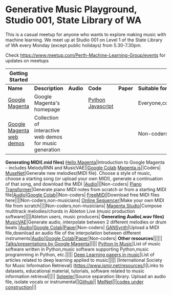 # Generative Music Playground, Studio 001, State Library of WA
This is a casual meetup for anyone who wants to explore making music with machine learning. We meet up at Studio 001 on Level 1 of the State Library of WA every Monday (except public holidays) from 5.30-7.30pm. 

Check https://www.meetup.com/Perth-Machine-Learning-Group/events for updates on meetups


Getting Started|   |   |   |   |   |
---------------|---|---|---|---|---|
**Name**                 |**Description**|**Audio**|**Code**|**Paper**|**Suitable for**|
[Google Magenta](https://magenta.tensorflow.org/)|Google Magenta's homepage||[Python](https://github.com/tensorflow/magenta) [Javascript](https://github.com/tensorflow/magenta-js)||Everyone,coders|
[Google Magenta web demos](https://magenta.tensorflow.org/demos/web/)|Collection of interactive web demos for music generation||||Non-coders|
**Generating MIDI(.mid files)**
[Hello Magenta](https://colab.research.google.com/notebooks/magenta/hello_magenta/hello_magenta.ipynb)|Introduction to Google Magenta - includes MelodyRNN and MusicVAE||[Google Colab](https://colab.research.google.com/notebooks/magenta/hello_magenta/hello_magenta.ipynb) [Magenta.js](https://hello-magenta.glitch.me/)||Coders|
[MuseNet](https://openai.com/blog/musenet)|Generate new melodies(MIDI file). Choose a style of music, choose a starting song (or upload your own MIDI), generate a continuation of that song, and download the MIDI |[Audio](https://soundcloud.com/openai_audio/sets/musenet)|||Non-coders|
[Piano Transformer](https://magenta.tensorflow.org/piano-transformer)|Generate piano MIDI notes from scratch or from a starting MIDI file|[Audio](https://magenta.tensorflow.org/assets/piano_transformer/clair_de_lune_continuation.mp3)|[Google Colab](https://colab.research.google.com/notebooks/magenta/piano_transformer/piano_transformer.ipynb)||Non-coders|
[FreeMIDI](https://freemidi.org/)|Download free MIDI files here||||Non-coders,non-musicians|
[Online Sequencer](https://onlinesequencer.net/)|Make your own MIDI file from scratch||||Non-coders,non-musicians|
[Magenta Studio](https://magenta.tensorflow.org/studio)|Compose multitrack melodies/chords in Ableton Live (music production software)||||Ableton users, music producers|
**Generating Audio(.wav files)**
[MusicVAE](https://magenta.tensorflow.org/music-vae)|Generate audio, interpolate between 2 different melodies or drum beats |[Audio](https://magenta.tensorflow.org/assets/music_vae/mel_2bar-b2m.mp3)|[Google Colab](https://colab.research.google.com/notebooks/magenta/music_vae/music_vae.ipynb)|[Paper](https://arxiv.org/abs/1806.00195)|Non-coders|
[GANSynth](https://magenta.tensorflow.org/gansynth)|Upload a MIDI file,download an audio file of the interpolation between different instruments|[Audio](https://storage.googleapis.com/magentadata/papers/gansynth/index.html)|[Google Colab](https://colab.research.google.com/notebooks/magenta/gansynth/gansynth_demo.ipynb)|[Paper](https://openreview.net/forum?id=H1xQVn09FX)|Non-coders|
**Other resources**||||||
[Talks/presentations by Google Magenta](https://magenta.tensorflow.org/talks)|||||
[Python In Music](https://wiki.python.org/moin/PythonInMusic)|List of music software written in Python,music software supporting Python,music programming in Python, etc.|||||
[Deep Learning papers in music](https://github.com/ybayle/awesome-deep-learning-music)|List of articles related to deep learning applied to music|||||
[International Society for Music Information Retrieval] (https://www.ismir.net/resources/)|Links to datasets, educational material, tutorials, software related to music information retrieval|||||
[Spleeter](https://deezer.io/releasing-spleeter-deezer-r-d-source-separation-engine-2b88985e797e)|Source separation library. Upload an audio file, isolate vocals or instrumental||[Github](https://github.com/deezer/spleeter)||
[MelNet](https://audio-samples.github.io/)|||[codes under construction](https://audio-samples.github.io/)|||

